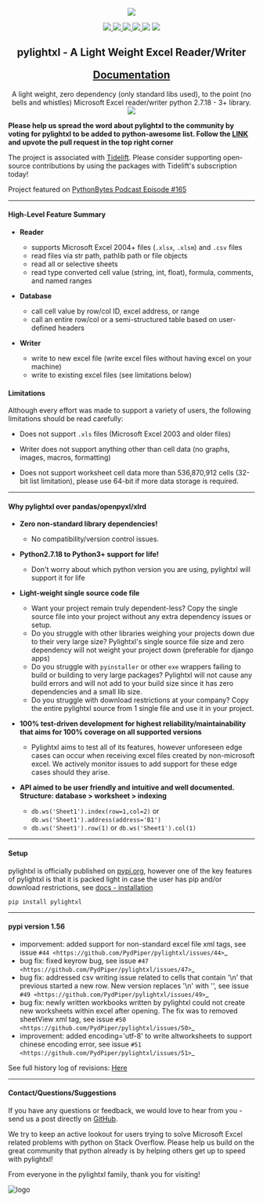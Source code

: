 <p align="center">
    <img src="doc/source/_static/header_logo.gif" />
</p>

<p align="center">
    <a href="https://app.circleci.com/pipelines/github/PydPiper/pylightxl" alt="build">
        <img src="https://img.shields.io/circleci/build/gh/PydPiper/pylightxl" />
    </a>
    <a href="https://codecov.io/gh/PydPiper/pylightxl" alt="codecov">
        <img src="https://img.shields.io/codecov/c/github/PydPiper/pylightxl/master" />
    </a>
    <a href="https://pypi.org/project/pylightxl/" alt="pypi">
        <img src="https://img.shields.io/pypi/v/pylightxl" />
    </a>
    <a href="https://pypi.org/project/pylightxl/" alt="downloads">
        <img src="https://img.shields.io/pypi/dm/pylightxl" />
    </a>
    <a alt="python">
        <img src="https://img.shields.io/pypi/pyversions/pylightxl" />
    </a>
    <a alt="license">
        <img src="https://img.shields.io/github/license/PydPiper/pylightxl" />
    </a>
</p>

<h2 align="center">
    <p>
        pylightxl - A Light Weight Excel Reader/Writer
    </p>
    <a href="https://pylightxl.readthedocs.io">
        Documentation
    </a>
</h2>

<p align="center">
    <a>
        A light weight, zero dependency (only standard libs used), to the point (no bells and whistles) 
        Microsoft Excel reader/writer python 2.7.18 - 3+ library.
    </a>
    <img src="doc/source/_static/readme_demo.gif" />
</p>


**Please help us spread the word about pylightxl to the community by voting for pylightxl to be added
to python-awesome list. Follow the [LINK](https://github.com/vinta/awesome-python/pull/1449) and upvote
the pull request in the top right corner**

The project is associated with [Tidelift](https://tidelift.com/). Please consider supporting open-source
contributions by using the packages with Tidelift's subscription today!

Project featured on [PythonBytes Podcast Episode #165](https://pythonbytes.fm/episodes/show/165/ranges-as-dictionary-keys-oh-my)

---

#### **High-Level Feature Summary**

- **Reader**

    - supports Microsoft Excel 2004+ files (``.xlsx``, ``.xlsm``) and ``.csv`` files
    - read files via str path, pathlib path or file objects
    - read all or selective sheets
    - read type converted cell value (string, int, float), formula, comments, and named ranges

- **Database**

    - call cell value by row/col ID, excel address, or range
    - call an entire row/col or a semi-structured table based on user-defined headers

- **Writer**

    - write to new excel file (write excel files without having excel on your machine)
    - write to existing excel files (see limitations below)

#### **Limitations**

Although every effort was made to support a variety of users, the following limitations should be read carefully:

- Does not support ``.xls`` files (Microsoft Excel 2003 and older files)

- Writer does not support anything other than cell data (no graphs, images, macros, formatting)

- Does not support worksheet cell data more than 536,870,912 cells (32-bit list limitation), please use 64-bit if
  more data storage is required.

---

#### **Why pylightxl over pandas/openpyxl/xlrd**

- **Zero non-standard library dependencies!** 

    - No compatibility/version control issues.

- **Python2.7.18 to Python3+ support for life!** 

    - Don't worry about which python version you are using, pylightxl will support it for life

- **Light-weight single source code file** 

    - Want your project remain truly dependent-less? Copy the single source file into your project without any extra
      dependency issues or setup.
    - Do you struggle with other libraries weighing your projects down due to their very large size? Pylightxl's
      single source file size and zero dependency will not weight your project down (preferable for django apps)
    - Do you struggle with ``pyinstaller`` or other ``exe`` wrappers failing to build or building to very large
      packages? Pylightxl will not cause any build errors and will not add to your build size since it has zero
      dependencies and a small lib size.
    - Do you struggle with download restrictions at your company? Copy the entire pylightxl source from 1 single file
      and use it in your project.

- **100% test-driven development for highest reliability/maintainability that aims for 100% coverage on all supported versions**

    - Pylightxl aims to test all of its features, however unforeseen edge cases can occur when receiving excel files
      created by non-microsoft excel. We actively monitor issues to add support for these edge cases should they arise.

- **API aimed to be user friendly and intuitive and well documented. Structure: database > worksheet > indexing**

    - ``db.ws('Sheet1').index(row=1,col=2)``  or ``db.ws('Sheet1').address(address='B1')``
    - ``db.ws('Sheet1').row(1)`` or ``db.ws('Sheet1').col(1)``

---

#### **Setup**
pylightxl is officially published on [pypi.org](https://pypi.org), however one of the
key features of pylightxl is that it is packed light in case the user has pip
and/or download restrictions, see [docs - installation](https://pylightxl.readthedocs.io/en/latest/installation.html)

```pip install pylightxl```

---

#### **pypi version 1.56**

- imporvement: added support for non-standard excel file xml tags, see issue `#44 <https://github.com/PydPiper/pylightxl/issues/44>`_
- bug fix: fixed keyrow bug, see issue `#47 <https://github.com/PydPiper/pylightxl/issues/47>`_
- bug fix: addressed csv writing issue related to cells that contain '\n' that previous started a new row. New version replaces '\n' with '', see issue `#49 <https://github.com/PydPiper/pylightxl/issues/49>`_
- bug fix: newly written workbooks written by pylightxl could not create new worksheets within excel after opening. The fix was to removed sheetView xml tag, see issue `#50 <https://github.com/PydPiper/pylightxl/issues/50>`_
- improvement: added encoding='utf-8' to write altworksheets to support chinese encoding error, see issue `#51 <https://github.com/PydPiper/pylightxl/issues/51>`_

See full history log of revisions: [Here](https://pylightxl.readthedocs.io/en/latest/revlog.html)

---

#### **Contact/Questions/Suggestions**
If you have any questions or feedback, we would love to hear from you - send us 
a post directly on [GitHub](https://github.com/PydPiper/pylightxl/issues/new?assignees=&labels=&template=pylightxl-issue-template.md&title=).

We try to keep an active lookout for users trying to solve Microsoft Excel related problems with
python on Stack Overflow. Please help us build on the great community that python already is by
helping others get up to speed with pylightxl!

From everyone in the pylightxl family, thank you for visiting!

![logo](doc/source/_static/logo.png)
